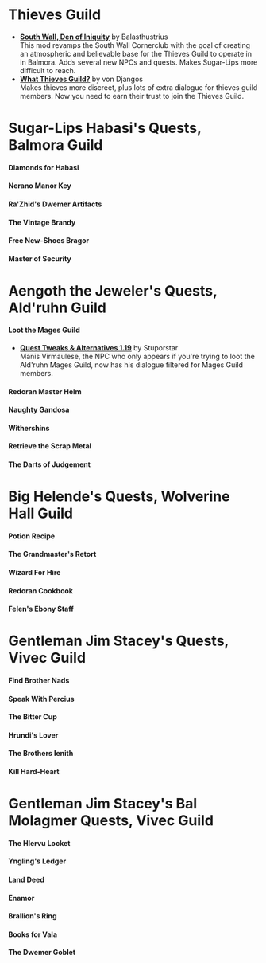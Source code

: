 # Thieves Guild
* [**South Wall, Den of Iniquity**](http://mw.modhistory.com/download-44-13449) by Balasthustrius  
This mod revamps the South Wall Cornerclub with the goal of creating an atmospheric and believable base for the Thieves Guild to operate in in Balmora.  Adds several new NPCs and quests. Makes Sugar-Lips more difficult to reach.  
* [**What Thieves Guild?**](http://mw.modhistory.com/download-87-13858) by von Djangos  
Makes thieves more discreet, plus lots of extra dialogue for thieves guild members. Now you need to earn their trust to join the Thieves Guild.  

# Sugar-Lips Habasi's Quests, Balmora Guild
#### Diamonds for Habasi
#### Nerano Manor Key
#### Ra'Zhid's Dwemer Artifacts
#### The Vintage Brandy
#### Free New-Shoes Bragor
#### Master of Security

# Aengoth the Jeweler's Quests, Ald'ruhn Guild
#### Loot the Mages Guild
* [**Quest Tweaks & Alternatives 1.19**](https://www.dropbox.com/s/0ihtlpfrzfhiwxo/QTA_1.19.7z?dl=0) by Stuporstar  
Manis Virmaulese, the NPC who only appears if you're trying to loot the Ald'ruhn Mages Guild, now has his dialogue filtered for Mages Guild members.
#### Redoran Master Helm
#### Naughty Gandosa
#### Withershins
#### Retrieve the Scrap Metal
#### The Darts of Judgement

# Big Helende's Quests, Wolverine Hall Guild
#### Potion Recipe
#### The Grandmaster's Retort
#### Wizard For Hire
#### Redoran Cookbook
#### Felen's Ebony Staff

# Gentleman Jim Stacey's Quests, Vivec Guild
#### Find Brother Nads
#### Speak With Percius
#### The Bitter Cup
#### Hrundi's Lover
#### The Brothers Ienith
#### Kill Hard-Heart

# Gentleman Jim Stacey's Bal Molagmer Quests, Vivec Guild
#### The Hlervu Locket
#### Yngling's Ledger
#### Land Deed
#### Enamor
#### Brallion's Ring
#### Books for Vala
#### The Dwemer Goblet
